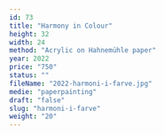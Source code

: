 ```yaml
---
id: 73
title: "Harmony in Colour"
height: 32
width: 24
method: "Acrylic on Hahnemühle paper"
year: 2022
price: "750"
status: ""
fileName: "2022-harmoni-i-farve.jpg"
medie: "paperpainting"
draft: "false"
slug: "harmoni-i-farve"
weight: "20"
---
```

